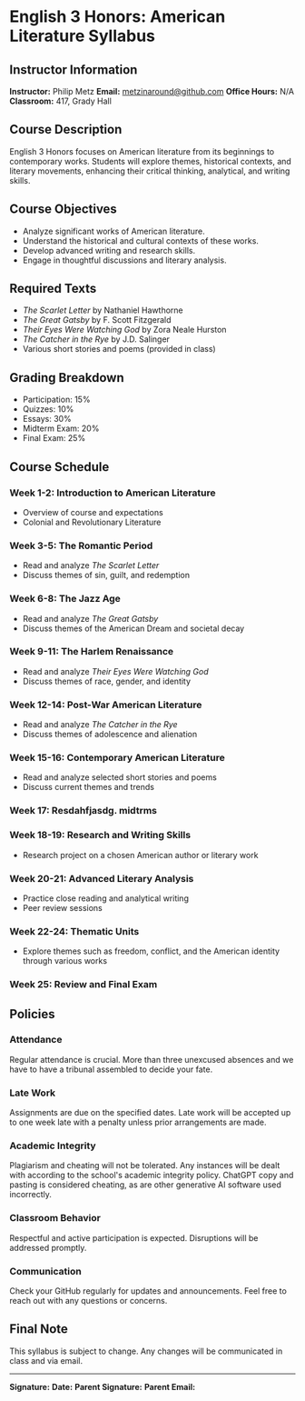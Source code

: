 # English 3 Honors: American Literature Syllabus

## Instructor Information
**Instructor:** Philip Metz 
**Email:** metzinaround@github.com 
**Office Hours:** N/A  
**Classroom:** 417, Grady Hall  

## Course Description
English 3 Honors focuses on American literature from its beginnings to contemporary works. Students will explore themes, historical contexts, and literary movements, enhancing their critical thinking, analytical, and writing skills.

## Course Objectives
- Analyze significant works of American literature.
- Understand the historical and cultural contexts of these works.
- Develop advanced writing and research skills.
- Engage in thoughtful discussions and literary analysis.

## Required Texts
- *The Scarlet Letter* by Nathaniel Hawthorne
- *The Great Gatsby* by F. Scott Fitzgerald
- *Their Eyes Were Watching God* by Zora Neale Hurston
- *The Catcher in the Rye* by J.D. Salinger
- Various short stories and poems (provided in class)

## Grading Breakdown
- Participation: 15%
- Quizzes: 10%
- Essays: 30%
- Midterm Exam: 20%
- Final Exam: 25%

## Course Schedule

### Week 1-2: Introduction to American Literature
- Overview of course and expectations
- Colonial and Revolutionary Literature

### Week 3-5: The Romantic Period
- Read and analyze *The Scarlet Letter*
- Discuss themes of sin, guilt, and redemption

### Week 6-8: The Jazz Age
- Read and analyze *The Great Gatsby*
- Discuss themes of the American Dream and societal decay

### Week 9-11: The Harlem Renaissance
- Read and analyze *Their Eyes Were Watching God*
- Discuss themes of race, gender, and identity

### Week 12-14: Post-War American Literature
- Read and analyze *The Catcher in the Rye*
- Discuss themes of adolescence and alienation

### Week 15-16: Contemporary American Literature
- Read and analyze selected short stories and poems
- Discuss current themes and trends

### Week 17: Resdahfjasdg. midtrms

### Week 18-19: Research and Writing Skills
- Research project on a chosen American author or literary work

### Week 20-21: Advanced Literary Analysis
- Practice close reading and analytical writing
- Peer review sessions

### Week 22-24: Thematic Units
- Explore themes such as freedom, conflict, and the American identity through various works

### Week 25: Review and Final Exam

## Policies

### Attendance
Regular attendance is crucial. More than three unexcused absences and we have to have a tribunal assembled to decide your fate. 

### Late Work
Assignments are due on the specified dates. Late work will be accepted up to one week late with a penalty unless prior arrangements are made. 

### Academic Integrity
Plagiarism and cheating will not be tolerated. Any instances will be dealt with according to the school's academic integrity policy. ChatGPT copy and pasting is considered cheating, as are other generative AI software used incorrectly. 

### Classroom Behavior
Respectful and active participation is expected. Disruptions will be addressed promptly. 

### Communication
Check your GitHub regularly for updates and announcements. Feel free to reach out with any questions or concerns.


## Final Note
This syllabus is subject to change. Any changes will be communicated in class and via email.

---

**Signature:** 
**Date:** 
**Parent Signature:**
**Parent Email:**
